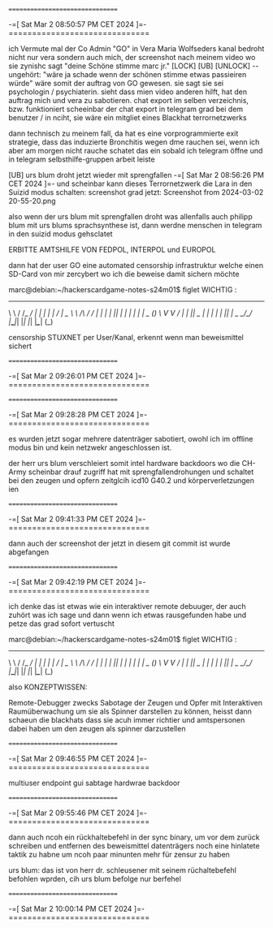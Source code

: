     ==============================
-=[ Sat Mar 2 08:50:57 PM CET 2024 ]=-
    ==============================

ich Vermute mal der Co Admin "GO" in Vera Maria Wolfseders kanal bedroht nicht nur vera sondern auch mich, der screenshot nach meinem video wo sie zynishc sagt "deine Schöne stimme marc jr." [LOCK] [UB] [UNLOCK] -- ungehört: "wäre ja schade wenn der schönen stimme etwas passieiren würde" wäre somit der auftrag von GO gewesen. sie sagt sie sei psychologin / psychiaterin. sieht dass mien video anderen hilft, hat den auftrag mich und vera zu sabotieren. chat export im selben verzeichnis, bzw. funktioniert scheeinbar der chat export in telegram grad bei dem benutzer / in nciht, sie wäre ein mitgliet eines Blackhat terrornetzwerks

dann technisch zu meinem fall, da hat es eine vorprogrammierte exit strategie, dass das induzierte Bronchitis wegen dme rauchen sei, wenn ich aber am morgen nicht rauche schatet das ein sobald ich telegram öffne und in telegram selbsthilfe-gruppen arbeit leiste


[UB] urs blum droht jetzt wieder mit sprengfallen
-=[ Sat Mar 2 08:56:26 PM CET 2024 ]=-
und scheinbar kann dieses Terrornetzwerk die Lara in den Suizid modus schalten: screenshot  grad jetzt: Screenshot from 2024-03-02 20-55-20.png

also wenn der urs blum mit sprengfallen droht was allenfalls auch philipp blum mit urs blums sprachsynthese ist, dann werdne menschen in telegram in den suizid modus gehsclatet

ERBITTE AMTSHILFE VON FEDPOL, INTERPOL und EUROPOL


dann hat der user GO eine automated censorship infrastruktur welche einen SD-Card von mir zercybert wo ich die beweise damit sichern möchte

marc@debian:~/hackerscardgame-notes-s24m01$ figlet WICHTIG :
__        _____ ____ _   _ _____ ___ ____     
\ \      / /_ _/ ___| | | |_   _|_ _/ ___|  _ 
 \ \ /\ / / | | |   | |_| | | |  | | |  _  (_)
  \ V  V /  | | |___|  _  | | |  | | |_| |  _ 
   \_/\_/  |___\____|_| |_| |_| |___\____| (_)
                                              

censorship STUXNET per User/Kanal, erkennt wenn man beweismittel sichert

    ==============================
-=[ Sat Mar 2 09:26:01 PM CET 2024 ]=-
    ==============================

    ==============================
-=[ Sat Mar 2 09:28:28 PM CET 2024 ]=-
    ==============================

es wurden jetzt sogar mehrere datenträger sabotiert, owohl ich im offline modus bin und kein netzwekr angeschlossen ist.

der herr urs blum verschleiert somit intel hardware backdoors wo die CH-Army scheinbar drauf zugriff hat mit sprengfallendrohungen und schaltet bei den zeugen und opfern zeitglcih icd10 G40.2 und körperverletzungen ien

    ==============================
-=[ Sat Mar 2 09:41:33 PM CET 2024 ]=-
    ==============================

dann auch der screenshot der jetzt in diesem git commit ist wurde abgefangen

    ==============================
-=[ Sat Mar 2 09:42:19 PM CET 2024 ]=-
    ==============================

ich denke das ist etwas wie ein interaktiver remote debuuger, der auch zuhört was ich sage und dann wenn ich etwas rausgefunden habe und petze das grad sofort vertuscht

marc@debian:~/hackerscardgame-notes-s24m01$ figlet WICHTIG :
__        _____ ____ _   _ _____ ___ ____     
\ \      / /_ _/ ___| | | |_   _|_ _/ ___|  _ 
 \ \ /\ / / | | |   | |_| | | |  | | |  _  (_)
  \ V  V /  | | |___|  _  | | |  | | |_| |  _ 
   \_/\_/  |___\____|_| |_| |_| |___\____| (_)
                                              
also KONZEPTWISSEN:

Remote-Debugger zwecks Sabotage der Zeugen und Opfer mit Interaktiven Raumüberwachung um sie als Spinner darstellen zu können, heisst dann schaeun die blackhats dass sie acuh immer richtier und amtspersonen dabei haben um den zeugen als spinner darzustellen

    ==============================
-=[ Sat Mar 2 09:46:55 PM CET 2024 ]=-
    ==============================

multiuser endpoint gui sabtage hardwrae backdoor

    ==============================
-=[ Sat Mar 2 09:55:46 PM CET 2024 ]=-
    ==============================

dann auch ncoh ein rückhaltebefehl in der sync binary, um vor dem zurück schreiben und entfernen des beweismittel datenträgers noch eine hinlatete taktik zu habne um ncoh paar minunten mehr für zensur zu haben 

urs blum: das ist von herr dr. schleusener mit seinem rüchaltebefehl befohlen wprden, cih urs blum befolge nur berfehel

    ==============================
-=[ Sat Mar 2 10:00:14 PM CET 2024 ]=-
    ==============================


